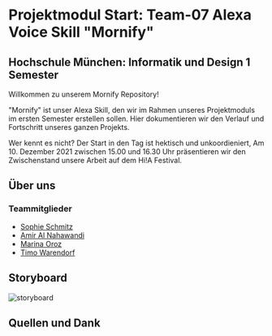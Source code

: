# Projektmodul Start: Team-07 Alexa Voice Skill "Mornify"
## Hochschule München: Informatik und Design 1 Semester 

Willkommen zu unserem Mornify Repository!

"Mornify" ist unser Alexa Skill, den wir im Rahmen unseres Projektmoduls im ersten Semester erstellen sollen.
Hier dokumentieren wir den Verlauf und Fortschritt unseres ganzen Projekts.

Wer kennt es nicht? Der Start in den Tag ist hektisch und unkoordieniert,
Am 10. Dezember 2021 zwischen 15.00 und 16.30 Uhr präsentieren wir den Zwischenstand unsere Arbeit auf dem Hi!A Festival.

## Über uns
### Teammitglieder
- [Sophie Schmitz](https://github.com/sophieschmitz)
- [Amir Al Nahawandi](https://github.com/xSilentStorm313)
- [Marina Oroz](https://github.com/marinaoroz)
- [Timo Warendorf](https://github.com/30elf)


## Storyboard
![storyboard](https://user-images.githubusercontent.com/91656601/142069310-7de448bd-45f0-4107-8cad-5628822a7b46.png)

## Quellen und Dank
